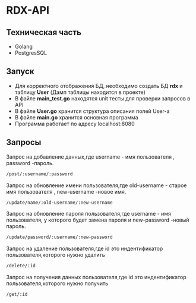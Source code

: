 # RDX-API
## Техническая часть
- Golang
- PostgresSQL
## Запуск
- Для корректного отображения БД, необходимо создать БД **rdx** и таблицу **User** (Дамп таблицы находится в проекте)
- В файле **main_test.go** находятся unit тесты для проверки запросов в API
- В файле **User.go** хранится структура описания полей User-а
- В файле **main.go** хранится основная программа
- Программа работает по адресу localhost:8080

## Запросы
Запрос на добавление данных,где username - имя пользователя , password -пароль.
```sh
/post/:username/:password
```

Запрос на обновление имени пользователя,где old-username - старое имя пользователя , new-username -новое имя.
```sh
/update/name/:old-username/:new-username
```

Запрос на обновление пароля пользователя,где username - имя пользователя, у которого будет замена пароля и new-password -новый пароль.
```sh
/update/password/:username/:new-password
```

Запрос на удаление пользователя,где id это индентификатор пользователя,которого нужно удалить
```sh
/delete/:id
```

Запрос на получения данных пользователя,где id это индентификатор пользователя,которого нужно получить
```sh
/get/:id
```
